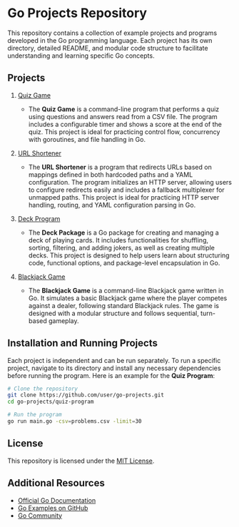 # Go Projects Repository

This repository contains a collection of example projects and programs developed in the Go programming language. Each project has its own directory, detailed README, and modular code structure to facilitate understanding and learning specific Go concepts.

## Projects

1. [Quiz Game](./quiz-game/README.md)
   - The **Quiz Game** is a command-line program that performs a quiz using questions and answers read from a CSV file. The program includes a configurable timer and shows a score at the end of the quiz. This project is ideal for practicing control flow, concurrency with goroutines, and file handling in Go.


2. [URL Shortener](./url-shortener/README.md)
   - The **URL Shortener** is a program that redirects URLs based on mappings defined in both hardcoded paths and a YAML configuration. The program initializes an HTTP server, allowing users to configure redirects easily and includes a fallback multiplexer for unmapped paths. This project is ideal for practicing HTTP server handling, routing, and YAML configuration parsing in Go.

3. [Deck Program](./deckpkg/README.md)
   - The **Deck Package** is a Go package for creating and managing a deck of playing cards. It includes functionalities for shuffling, sorting, filtering, and adding jokers, as well as creating multiple decks. This project is designed to help users learn about structuring code, functional options, and package-level encapsulation in Go.

3. [Blackjack Game](./blackjack/README.md)
   - The **Blackjack Game** is a command-line Blackjack game written in Go. It simulates a basic Blackjack game where the player competes against a dealer, following standard Blackjack rules. The game is designed with a modular structure and follows sequential, turn-based gameplay.


## Installation and Running Projects

Each project is independent and can be run separately. To run a specific project, navigate to its directory and install any necessary dependencies before running the program. Here is an example for the **Quiz Program**:

```bash
# Clone the repository
git clone https://github.com/user/go-projects.git
cd go-projects/quiz-program

# Run the program
go run main.go -csv=problems.csv -limit=30
```

## License

This repository is licensed under the [MIT License](./LICENSE).

## Additional Resources

- [Official Go Documentation](https://golang.org/doc/)
- [Go Examples on GitHub](https://github.com/topics/go)
- [Go Community](https://golang.org/help/)
